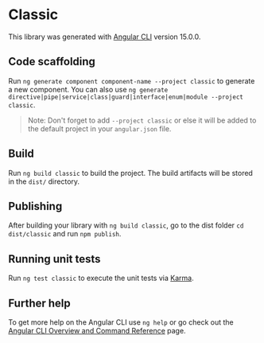 # Classic

This library was generated with [Angular CLI](https://github.com/angular/angular-cli) version 15.0.0.

## Code scaffolding

Run `ng generate component component-name --project classic` to generate a new component. You can also use `ng generate directive|pipe|service|class|guard|interface|enum|module --project classic`.
> Note: Don't forget to add `--project classic` or else it will be added to the default project in your `angular.json` file. 

## Build

Run `ng build classic` to build the project. The build artifacts will be stored in the `dist/` directory.

## Publishing

After building your library with `ng build classic`, go to the dist folder `cd dist/classic` and run `npm publish`.

## Running unit tests

Run `ng test classic` to execute the unit tests via [Karma](https://karma-runner.github.io).

## Further help

To get more help on the Angular CLI use `ng help` or go check out the [Angular CLI Overview and Command Reference](https://angular.io/cli) page.
